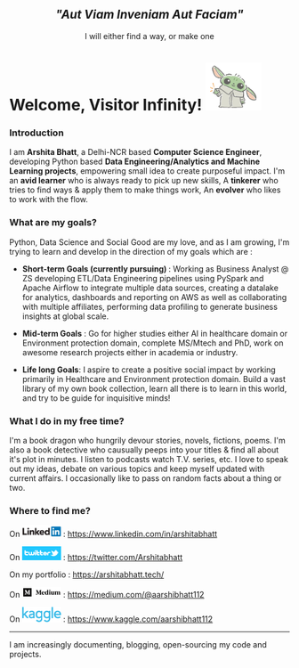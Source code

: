 <div><h2 align="center" style="border-bottom : 0px;" ><em>"Aut Viam Inveniam Aut Faciam"</em></h2><p align="center"> I will either find a way, or make one</p></div>
  
# Welcome, Visitor Infinity! <img src="https://github.com/Arshitabhatt/Arshitabhatt/blob/master/assests/waving_yoda.gif" width="100px">

### Introduction 

I am <b>Arshita Bhatt</b>, a Delhi-NCR based <b>Computer Science Engineer</b>, developing Python based <b>Data Engineering/Analytics and Machine Learning projects</b>, empowering small idea to create purposeful impact.
I'm an <b>avid learner</b> who is always ready to pick up new skills, A <b>tinkerer</b> who tries to find ways & apply them to make things work, An <b>evolver</b> who likes to work with the flow.

<!-- <img src="" alt ="Python" width="40px">&nbsp;
<img src="" alt ="MongoDB" width="40px">&nbsp;
<img src="" alt ="Nodejs" width="40px">&nbsp;
<img src="" alt ="Reactjs" width="40px">&nbsp;
<img src="" alt ="Firebase" width="40px">&nbsp;
<img src="" alt ="html-css" width="40px">&nbsp;
<img src="" alt ="cplusplus" width="40px">&nbsp; -->


### What are my goals?

Python, Data Science and Social Good are my love, and as I am growing, I'm trying to learn and develop in the direction of my goals which are : 

* <b>Short-term Goals (currently pursuing) </b>: Working as Business Analyst @ ZS developing ETL/Data Engineering pipelines using PySpark and Apache Airflow to integrate multiple data sources, creating a datalake for analytics, dashboards and reporting on AWS as well as collaborating with multiple affiliates, performing data profiling to generate business insights at global scale.

*  <b>Mid-term Goals</b> : Go for higher studies either AI in healthcare domain or Environment protection domain, complete MS/Mtech and PhD, work on awesome research projects either in academia or industry.   

* <b>Life long Goals</b>: I aspire to create a positive social impact by working primarily in Healthcare and Environment protection domain. Build a vast library of my own book collection, learn all there is to learn in this world, and try to be guide for inquisitive minds!

### What I do in my free time?
I'm a book dragon who hungrily devour stories, novels, fictions, poems. I'm also a book detective who causually peeps into your titles & find all about it's plot in minutes. I listen to podcasts watch T.V. series, etc. I love to speak out my ideas, debate on various topics and keep myself updated with current affairs. I occasionally like to pass on random facts about a thing or two. 

### Where to find me? 
On <img src="https://github.com/Arshitabhatt/Arshitabhatt/blob/master/assests/linkedin.jpg" width="70px"> :  https://www.linkedin.com/in/arshitabhatt

On <img src="https://github.com/Arshitabhatt/Arshitabhatt/blob/master/assests/twitter.png" width="70px"> :  https://twitter.com/Arshitabhatt

On my portfolio : https://arshitabhatt.tech/

On <img src="https://github.com/Arshitabhatt/Arshitabhatt/blob/master/assests/medium.jpg" width="70px"> :  https://medium.com/@aarshibhatt112

On <img src="https://github.com/Arshitabhatt/Arshitabhatt/blob/master/assests/download.png" width="70px"> :  https://www.kaggle.com/aarshibhatt112

____

I am increasingly documenting, blogging, open-sourcing my code and projects.
